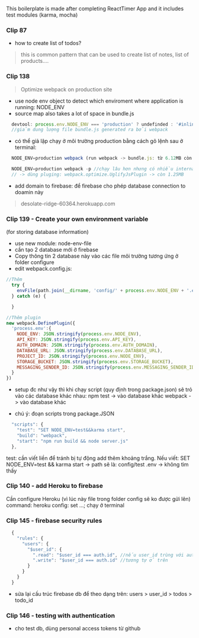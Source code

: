 This boilerplate is made after completing ReactTimer App and it includes test modules (karma, mocha)

### Clip 87
  - how to create list of todos?
  > this is common pattern that can be used to create list of notes, list of products....

### Clip 138
> Optimize webpack on production site

- use node env object to detect which enviroment where application is running: NODE_ENV
- source map also takes a lot of space in bundle.js

```javascript
  devtool: process.env.NODE_ENV === 'production' ? undefinded : '#inline-source-map'
  //giảm dung lượng file bundle.js generated ra bởi webpack
```

- có thể giả lập chạy ở môi trường production bằng cách gõ lệnh sau ở terminal:
```javascript
  NODE_ENV=production webpack (run webpack -> bundle.js: từ 6.12MB còn 2.4MB)
```

```javascript
  NODE_ENV=production webpack -p //chạy lâu hơn nhưng có nhiều internal optimization hơn giúp file bundle.js nhỏ hơn (bundle.js từ 2.4MB còn 1.25MB nhưng có nhiều warnings)
  // -> dùng pluging: webpack.optimize.UglifyJsPlugin -> còn 1.25MB
```

- add domain to firebase: để firebase cho phép database connection to doamin này
> desolate-ridge-60364.herokuapp.com

### Clip 139 - Create your own environment variable
(for storing database information)
- use new module: node-env-file
- cần tạo 2 database mới ở firebase
- Copy thông tin 2 database này vào các file môi trường tương ứng ở folder configure
- edit webpack.config.js:
```javascript
//Thêm
  try {
  	envFile(path.join(__dirname, 'config/' + process.env.NODE_ENV + '.env'));
  } catch (e) {

  }

//Thêm plugin
new webpack.DefinePlugin({
  'process.env':{
    NODE_ENV: JSON.stringify(process.env.NODE_ENV),
    API_KEY: JSON.stringify(process.env.API_KEY),
    AUTH_DOMAIN: JSON.stringify(process.env.AUTH_DOMAIN),
    DATABASE_URL: JSON.stringify(process.env.DATABASE_URL),
    PROJECT_ID: JSON.stringify(process.env.NODE_ENV),
    STORAGE_BUCKET: JSON.stringify(process.env.STORAGE_BUCKET),
    MESSAGING_SENDER_ID: JSON.stringify(process.env.MESSAGING_SENDER_ID)
  }
})
```

- setup đc như vậy thì khi chạy script (quy định trong package.json) sẽ trỏ vào các database khác nhau:
  npm test -> vào database khác
  webpack -> vào database khác

- chú ý: đoạn scripts trong package.JSON
```javascript
  "scripts": {
    "test": "SET NODE_ENV=test&&karma start",
    "build": "webpack",
    "start": "npm run build && node server.js"
  },
```
test: cần viết liền để tránh bị tự động add thêm khoảng trắng. Nếu viết: SET NODE_ENV=test && karma start -> path sẽ là: config/test .env -> không tìm thấy

### Clip 140 - add Heroku to firebase
Cần configure Heroku (vì lúc này file trong folder config sẽ ko được gửi lên)
command: heroku config: set ...; chạy ở terminal

### Clip 145 - firebase security rules
  ```javascript
    {
      "rules": {
        "users": {
          "$user_id": {
            ".read": "$user_id === auth.id", //nếu user_id trùng với auth.id thì được quyền read
            ".write": "$user_id === auth.id" //tương tự ở trên
          }
        }
      }
    }
  ```
  - sửa lại cấu trúc firebase db để theo dạng trên: users > user_id > todos > todo_id

### Clip 146 - testing with authentication
  - cho test db, dùng personal access tokens từ github
